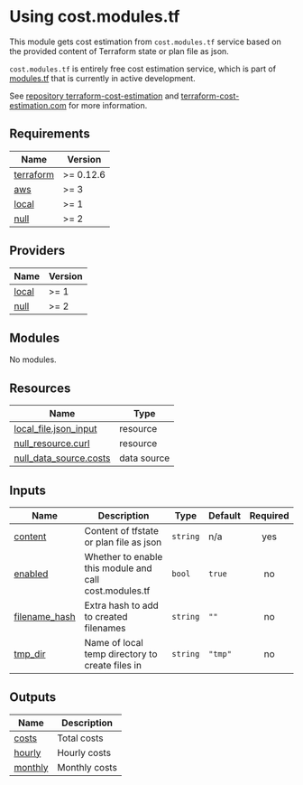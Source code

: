 # Using cost.modules.tf

This module gets cost estimation from `cost.modules.tf` service based on the provided content of Terraform state or plan file as json.

`cost.modules.tf` is entirely free cost estimation service, which is part of [modules.tf](https://modules.tf) that is currently in active development.

See [repository terraform-cost-estimation](https://github.com/antonbabenko/terraform-cost-estimation) and [terraform-cost-estimation.com](https://www.terraform-cost-estimation.com/) for more information. 

<!-- BEGINNING OF PRE-COMMIT-TERRAFORM DOCS HOOK -->
## Requirements

| Name | Version |
|------|---------|
| <a name="requirement_terraform"></a> [terraform](#requirement\_terraform) | >= 0.12.6 |
| <a name="requirement_aws"></a> [aws](#requirement\_aws) | >= 3 |
| <a name="requirement_local"></a> [local](#requirement\_local) | >= 1 |
| <a name="requirement_null"></a> [null](#requirement\_null) | >= 2 |

## Providers

| Name | Version |
|------|---------|
| <a name="provider_local"></a> [local](#provider\_local) | >= 1 |
| <a name="provider_null"></a> [null](#provider\_null) | >= 2 |

## Modules

No modules.

## Resources

| Name | Type |
|------|------|
| [local_file.json_input](https://registry.terraform.io/providers/hashicorp/local/latest/docs/resources/file) | resource |
| [null_resource.curl](https://registry.terraform.io/providers/hashicorp/null/latest/docs/resources/resource) | resource |
| [null_data_source.costs](https://registry.terraform.io/providers/hashicorp/null/latest/docs/data-sources/data_source) | data source |

## Inputs

| Name | Description | Type | Default | Required |
|------|-------------|------|---------|:--------:|
| <a name="input_content"></a> [content](#input\_content) | Content of tfstate or plan file as json | `string` | n/a | yes |
| <a name="input_enabled"></a> [enabled](#input\_enabled) | Whether to enable this module and call cost.modules.tf | `bool` | `true` | no |
| <a name="input_filename_hash"></a> [filename\_hash](#input\_filename\_hash) | Extra hash to add to created filenames | `string` | `""` | no |
| <a name="input_tmp_dir"></a> [tmp\_dir](#input\_tmp\_dir) | Name of local temp directory to create files in | `string` | `"tmp"` | no |

## Outputs

| Name | Description |
|------|-------------|
| <a name="output_costs"></a> [costs](#output\_costs) | Total costs |
| <a name="output_hourly"></a> [hourly](#output\_hourly) | Hourly costs |
| <a name="output_monthly"></a> [monthly](#output\_monthly) | Monthly costs |
<!-- END OF PRE-COMMIT-TERRAFORM DOCS HOOK -->
